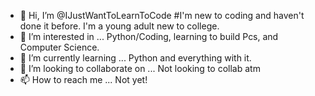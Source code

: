 - 👋 Hi, I’m @IJustWantToLearnToCode #I'm new to coding and haven't done it before. I'm a young adult new to college.
- 👀 I’m interested in ... Python/Coding, learning to build Pcs, and Computer Science.
- 🌱 I’m currently learning ... Python and everything with it. 
- 💞️ I’m looking to collaborate on ... Not looking to collab atm
- 📫 How to reach me ... Not yet!

<!---
IJustWantToLearnToCode/IJustWantToLearnToCode is a ✨ special ✨ repository because its `README.md` (this file) appears on your GitHub profile.
You can click the Preview link to take a look at your changes.
--->
